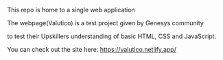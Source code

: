 This repo is home to a single web application

The webpage(Valutico) is a test project given by Genesys community

to test their Upskillers understanding of basic HTML, CSS and JavaScript.

You can check out the site here: https://valutico.netlify.app/
